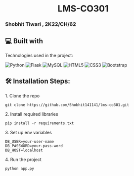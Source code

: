 <h1 align="center" id="title">LMS-CO301</h1>

<h3 id="description">Shobhit Tiwari , 2K22/CH/62</p>
  
  
<h2>💻 Built with</h2>

Technologies used in the project:

![Python](https://img.shields.io/badge/python-3670A0?style=for-the-badge&logo=python&logoColor=ffdd54) ![Flask](https://img.shields.io/badge/flask-%23000.svg?style=for-the-badge&logo=flask&logoColor=white) ![MySQL](https://img.shields.io/badge/mysql-003B57?style=for-the-badge&logo=mysql&logoColor=white) ![HTML5](https://img.shields.io/badge/html5-%23E34F26.svg?style=for-the-badge&logo=html5&logoColor=white) ![CSS3](https://img.shields.io/badge/css3-%231572B6.svg?style=for-the-badge&logo=css3&logoColor=white) ![Bootstrap](https://img.shields.io/badge/bootstrap-563D7C?style=for-the-badge&logo=bootstrap&logoColor=white)

 
<h2>🛠️ Installation Steps:</h2>

<p>1. Clone the repo</p>

```
git clone https://github.com/Shobhit141141/lms-co301.git
```

<p>2. Install required libraries</p>

```
pip install -r requirements.txt
```

<p>3. Set up env variables</p>

```
DB_USER=your-user-name
DB_PASSWORD=your-pass-word
DB_HOST=localhost
```

<p>4. Run the project</p>

```
python app.py
```

